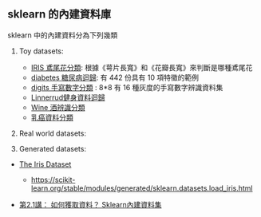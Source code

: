 ## sklearn 的內建資料庫

sklearn 中的內建資料分為下列幾類

1. Toy datasets: 
    * [IRIS 鳶尾花分類](https://scikit-learn.org/stable/datasets/toy_dataset.html#iris-plants-dataset): 根據《萼片長寬》和《花瓣長寬》來判斷是哪種鳶尾花
    * [diabetes 糖尿病迴歸](https://learn.microsoft.com/zh-tw/azure/open-datasets/dataset-diabetes?tabs=azureml-opendatasets): 有 442 份具有 10 項特徵的範例
    * [digits 手寫數字分類](https://scikit-learn.org/stable/datasets/toy_dataset.html#optical-recognition-of-handwritten-digits-dataset) : 8*8 有 16 種灰度的手寫數字辨識資料集
    * [Linnerrud健身資料迴歸](https://scikit-learn.org/stable/datasets/toy_dataset.html#linnerrud-dataset)
    * [Wine 酒辨識分類](https://scikit-learn.org/stable/datasets/toy_dataset.html#linnerrud-dataset)
    * [乳癌資料分類](https://scikit-learn.org/stable/datasets/toy_dataset.html#breast-cancer-wisconsin-diagnostic-dataset)

2. Real world datasets: 
3. Generated datasets: 

* [The Iris Dataset](https://scikit-learn.org/stable/auto_examples/datasets/plot_iris_dataset.html)
    * https://scikit-learn.org/stable/modules/generated/sklearn.datasets.load_iris.html

* [第2.1講： 如何獲取資料？ Sklearn內建資料集](https://medium.com/jameslearningnote/%E8%B3%87%E6%96%99%E5%88%86%E6%9E%90-%E6%A9%9F%E5%99%A8%E5%AD%B8%E7%BF%92-%E7%AC%AC2-1%E8%AC%9B-%E5%A6%82%E4%BD%95%E7%8D%B2%E5%8F%96%E8%B3%87%E6%96%99-sklearn%E5%85%A7%E5%BB%BA%E8%B3%87%E6%96%99%E9%9B%86-baa8f027ed7b)